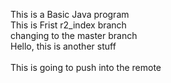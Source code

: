 This is a Basic Java program
<br>
This is Frist r2_index branch
<br>
changing to the master branch
<br>
Hello, this is another stuff
<br>
<br>
This is going to push into the remote